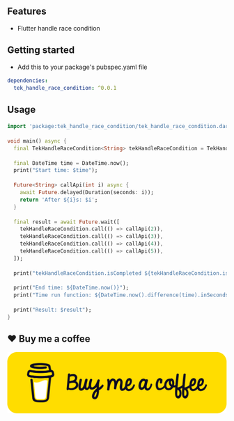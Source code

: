 ## Features

- Flutter handle race condition

## Getting started

- Add this to your package's pubspec.yaml file

```yaml
dependencies: 
  tek_handle_race_condition: ^0.0.1
```

## Usage

```dart
import 'package:tek_handle_race_condition/tek_handle_race_condition.dart';

void main() async {
  final TekHandleRaceCondition<String> tekHandleRaceCondition = TekHandleRaceCondition<String>();

  final DateTime time = DateTime.now();
  print("Start time: $time");

  Future<String> callApi(int i) async {
    await Future.delayed(Duration(seconds: i));
    return 'After ${i}s: $i';
  }

  final result = await Future.wait([
    tekHandleRaceCondition.call(() => callApi(2)),
    tekHandleRaceCondition.call(() => callApi(3)),
    tekHandleRaceCondition.call(() => callApi(4)),
    tekHandleRaceCondition.call(() => callApi(5)),
  ]);

  print("tekHandleRaceCondition.isCompleted ${tekHandleRaceCondition.isCompleted}");

  print("End time: ${DateTime.now()}");
  print("Time run function: ${DateTime.now().difference(time).inSeconds}s");

  print("Result: $result");
}
```

## ❤️ Buy me a coffee

![Buy me a coffee](https://raw.githubusercontent.com/nghetien/tek_handle_race_condition/main/assets/images/Buy-me-a-coffee.png)
